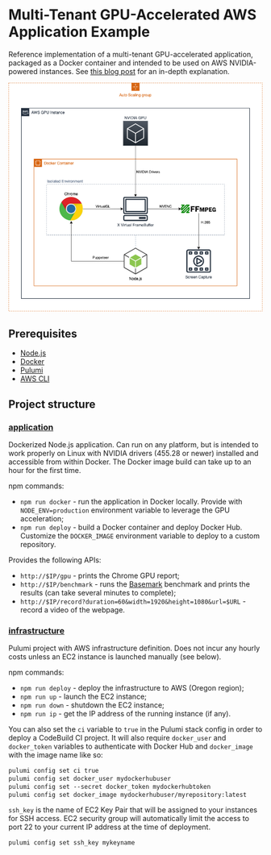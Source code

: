 # Multi-Tenant GPU-Accelerated AWS Application Example

Reference implementation of a multi-tenant GPU-accelerated application, packaged as a Docker container and intended to be used on AWS NVIDIA-powered instances. See [this blog post](https://devalent.com/blog/multitenant-gpu-accelerated-aws-applications/) for an in-depth explanation.

<p align="center">
  <img src="./img.png?raw=true" alt="" />
</p>

## Prerequisites

- [Node.js](https://nodejs.org/)
- [Docker](https://www.docker.com/)
- [Pulumi](https://www.pulumi.com/)
- [AWS CLI](https://aws.amazon.com/cli/)

## Project structure

### [application](./application)

Dockerized Node.js application. Can run on any platform, but is intended to work properly on Linux with NVIDIA drivers (455.28 or newer) installed and accessible from within Docker. The Docker image build can take up to an hour for the first time.

npm commands:

* `npm run docker` - run the application in Docker locally. Provide with `NODE_ENV=production` environment variable to leverage the GPU acceleration;
* `npm run deploy` - build a Docker container and deploy Docker Hub. Customize the `DOCKER_IMAGE` environment variable to deploy to a custom repository.

Provides the following APIs:

* `http://$IP/gpu` - prints the Chrome GPU report;
* `http://$IP/benchmark` - runs the [Basemark](https://web.basemark.com/) benchmark and prints the results (can take several minutes to complete);
* `http://$IP/record?duration=60&width=1920&height=1080&url=$URL` - record a video of the webpage.

### [infrastructure](./infrastructure)

Pulumi project with AWS infrastructure definition. Does not incur any hourly costs unless an EC2 instance is launched manually (see below).

npm commands:

* `npm run deploy` - deploy the infrastructure to AWS (Oregon region);
* `npm run up` - launch the EC2 instance;
* `npm run down` - shutdown the EC2 instance;
* `npm run ip` - get the IP address of the running instance (if any).

You can also set the `ci` variable to `true` in the Pulumi stack config in order to deploy a CodeBuild CI project. It will also require `docker_user` and `docker_token` variables to authenticate with Docker Hub and `docker_image` with the image name like so:

```
pulumi config set ci true
pulumi config set docker_user mydockerhubuser
pulumi config set --secret docker_token mydockerhubtoken
pulumi config set docker_image mydockerhubuser/myrepository:latest
```

`ssh_key` is the name of EC2 Key Pair that will be assigned to your instances for SSH access. EC2 security group will automatically limit the access to port 22 to your current IP address at the time of deployment.

```
pulumi config set ssh_key mykeyname
```